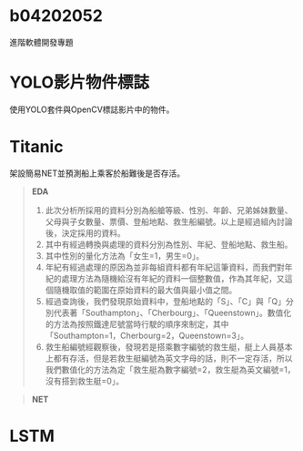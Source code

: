 # b04202052
進階軟體開發專題

# YOLO影片物件標誌
使用YOLO套件與OpenCV標誌影片中的物件。
# Titanic
架設簡易NET並預測船上乘客於船難後是否存活。  
>**EDA**  
>1. 此次分析所採用的資料分別為船艙等級、性別、年齡、兄弟姊妹數量、父母與子女數量、票價、登船地點、救生船編號。以上是經過組內討論後，決定採用的資料。  
>2. 其中有經過轉換與處理的資料分別為性別、年紀、登船地點、救生船。  
>3. 其中性別的量化方法為「女生=1，男生=0」。  
>4.	年紀有經過處理的原因為並非每組資料都有年紀這筆資料，而我們對年紀的處理方法為隨機給沒有年紀的資料一個整數值，作為其年紀，又這個隨機取值的範圍在原始資料的最大值與最小值之間。  
>5.	經過查詢後，我們發現原始資料中，登船地點的「S」、「C」與「Q」分別代表著「Southampton」、「Cherbourg」、「Queenstown」。數值化的方法為按照鐵達尼號當時行駛的順序來制定，其中「Southampton=1，Cherbourg=2，Queenstown=3」。  
>6.	救生船編號經觀察後，發現若是搭乘數字編號的救生艇，艇上人員基本上都有存活，但是若救生艇編號為英文字母的話，則不一定存活，所以我們數值化的方法為定「救生艇為數字編號=2，救生艇為英文編號=1，沒有搭到救生艇=0」。

>**NET**



# LSTM


